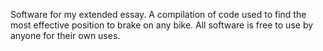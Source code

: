 Software for my extended essay. A compilation of code used to find the most effective position to brake on any bike.
All software is free to use by anyone for their own uses.
